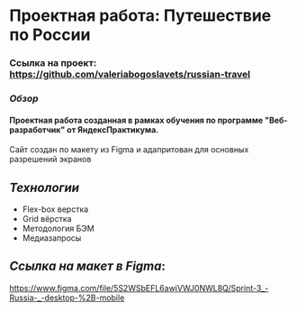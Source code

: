 
# Проектная работа: Путешествие по России
### Ссылка на проект: https://github.com/valeriabogoslavets/russian-travel

### _Обзор_
#### Проектная работа созданная в рамках обучения по программе __"Веб-разработчик"__ от __ЯндексПрактикума__. 
Сайт создан по макету из Figma и адапритован для основных разрешений экранов

## _Технологии_
* Flex-box верстка
* Grid вёрстка
* Методология БЭМ
* Медиазапросы

## _Ссылка на макет в Figma_:
https://www.figma.com/file/5S2WSbEFL6awjVWJ0NWL8Q/Sprint-3_-Russia-_-desktop-%2B-mobile
